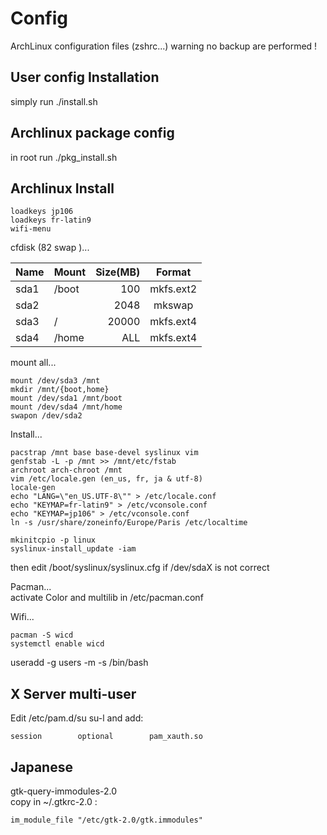 Config
======

ArchLinux configuration files (zshrc...)
warning no backup are performed !

User config Installation
-------------------------

simply run ./install.sh

Archlinux package config
---------------------

in root run ./pkg_install.sh

Archlinux Install
-----------------------
```
loadkeys jp106
loadkeys fr-latin9
wifi-menu
```

cfdisk (82 swap )...  

| Name | Mount |Size(MB)| Format     |
| ---- | ----- | -----: | :--------: |
| sda1 | /boot |  100   | mkfs.ext2  |
| sda2 |       | 2048   | mkswap     |
| sda3 | /     | 20000  | mkfs.ext4  |
| sda4 | /home | ALL    | mkfs.ext4  |  

mount all...  
```
mount /dev/sda3 /mnt  
mkdir /mnt/{boot,home}  
mount /dev/sda1 /mnt/boot  
mount /dev/sda4 /mnt/home  
swapon /dev/sda2  
```
Install...
```
pacstrap /mnt base base-devel syslinux vim  
genfstab -L -p /mnt >> /mnt/etc/fstab  
archroot arch-chroot /mnt  
vim /etc/locale.gen (en_us, fr, ja & utf-8)  
locale-gen  
echo "LANG=\"en_US.UTF-8\"" > /etc/locale.conf  
echo "KEYMAP=fr-latin9" > /etc/vconsole.conf  
echo "KEYMAP=jp106" > /etc/vconsole.conf  
ln -s /usr/share/zoneinfo/Europe/Paris /etc/localtime  

mkinitcpio -p linux  
syslinux-install_update -iam
```
then edit /boot/syslinux/syslinux.cfg if /dev/sdaX is not correct  

Pacman...  
activate Color and multilib in /etc/pacman.conf

Wifi...
```
pacman -S wicd  
systemctl enable wicd
```


useradd -g users -m -s /bin/bash <username>  

X Server multi-user
-------------------

Edit /etc/pam.d/su su-l and add:  
```
session        optional        pam_xauth.so
```
Japanese
--------

gtk-query-immodules-2.0  
copy in ~/.gtkrc-2.0 :
```
im_module_file "/etc/gtk-2.0/gtk.immodules"
```

